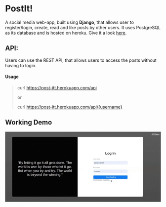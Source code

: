 # PostIt!

A social media web-app, built using **Django**, that allows user to register/login, create, read and like posts by other users. It uses PostgreSQL as its database and is hosted on heroku. Give it a look [here](https://post-itt.herokuapp.com/). 

## API:

Users can use the REST API, that allows users to access the posts without having to login.

#### Usage

> curl https://post-itt.herokuapp.com/api
>
> or
>
> curl https://post-itt.herokuapp.com/api/{username}



## Working Demo

![Demo](./vid.gif)

